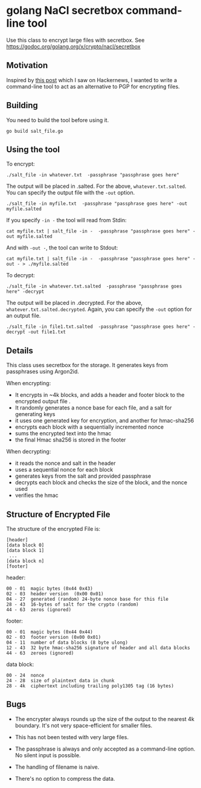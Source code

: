 # golang NaCl secretbox command-line tool

Use this class to encrypt large files with secretbox.
See https://godoc.org/golang.org/x/crypto/nacl/secretbox

## Motivation

Inspired by [this post](https://blog.gtank.cc/modern-alternatives-to-pgp/) which
I saw on Hackernews, I wanted to write a command-line tool to act as an
alternative to PGP for encrypting files.

## Building

You need to build the tool before using it.

```
go build salt_file.go

```

## Using the tool

To encrypt:

```
./salt_file -in whatever.txt  -passphrase "passphrase goes here"

```

The output will be placed in <filename>.salted.  For the above,
`whatever.txt.salted`. You can specify the output file with the `-out` option.

```
./salt_file -in myfile.txt  -passphrase "passphrase goes here" -out myfile.salted

```

If you specify `-in -` the tool will read from Stdin:

```
cat myfile.txt | salt_file -in -  -passphrase "passphrase goes here" -out myfile.salted

```

And with `-out -`, the tool can write to Stdout:

```
cat myfile.txt | salt_file -in -  -passphrase "passphrase goes here" -out - > ./myfile.salted

```


To decrypt:

```
./salt_file -in whatever.txt.salted  -passphrase "passphrase goes here" -decrypt

```

The output will be placed in <filename>.decrypted.  For the above,
`whatever.txt.salted.decrypted`. Again, you can specify the `-out` option for an
output file.

```
./salt_file -in file1.txt.salted  -passphrase "passphrase goes here" -decrypt -out file1.txt

```


## Details

This class uses secretbox for the storage.
It generates keys from passphrases using Argon2id.

When encrypting:

* It encrypts in ~4k blocks, and adds a header and footer block to the encrypted output file .
* It randomly generates a nonce base for each file, and a salt for generating keys
* it uses one generated key for encryption, and another for hmac-sha256
* encrypts each block with a sequentially incremented nonce
* sums the encrypted text into the hmac
* the final Hmac sha256 is stored in the footer

When decrypting:

* it reads the nonce and salt in the header
* uses a sequential nonce for each block
* generates keys from the salt and provided passphrase
* decrypts each block and checks the size of the block, and the nonce used
* verifies the hmac

## Structure of Encrypted File

The structure of the encrypted File is:

    [header]
    [data block 0]
    [data block 1]
     ...
    [data block n]
    [footer]

header:

    00 - 01  magic bytes (0x44 0x43)
    02 - 03  header version  (0x00 0x01)
    04 - 27  generated (random) 24-byte nonce base for this file
    28 - 43  16-bytes of salt for the crypto (random)
    44 - 63  zeros (ignored)

footer:

    00 - 01  magic bytes (0x44 0x44)
    02 - 03  footer version (0x00 0x01)
    04 - 11  number of data blocks (8 byte ulong)
    12 - 43  32 byte hmac-sha256 signature of header and all data blocks
    44 - 63  zeroes (ignored)

data block:

    00 - 24  nonce
    24 - 28  size of plaintext data in chunk
    28 - 4k  ciphertext including trailing poly1305 tag (16 bytes)


## Bugs

* The encrypter always rounds up the size of the output to the nearest 4k
  boundary. It's not very space-efficient for smaller files.

* This has not been tested with very large files.

* The passphrase is always and only accepted as a command-line option. No
  silent input is possible.

* The handling of filename is naive.

* There's no option to compress the data.
